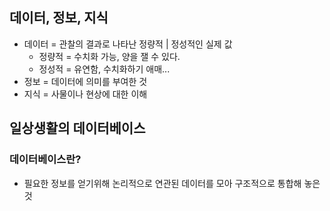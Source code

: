 ## 데이터, 정보, 지식

- 데이터 = 관찰의 결과로 나타난 정량적 | 정성적인 실제 값
  - 정량적 = 수치화 가능, 양을 잴 수 있다.
  - 정성적 = 유연함, 수치화하기 애매...
- 정보 = 데이터에 의미를 부여한 것
- 지식 = 사물이나 현상에 대한 이해

## 일상생활의 데이터베이스

### 데이터베이스란?

- 필요한 정보를 얻기위해 논리적으로 연관된 데이터를 모아 구조적으로 통합해 놓은 것
